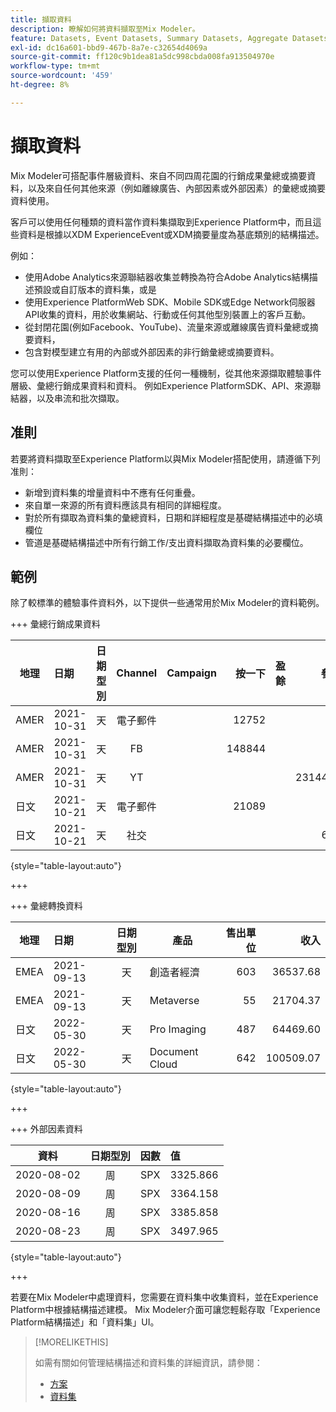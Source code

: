 ```yaml
---
title: 擷取資料
description: 瞭解如何將資料擷取至Mix Modeler。
feature: Datasets, Event Datasets, Summary Datasets, Aggregate Datasets
exl-id: dc16a601-bbd9-467b-8a7e-c32654d4069a
source-git-commit: ff120c9b1dea81a5dc998cbda008fa913504970e
workflow-type: tm+mt
source-wordcount: '459'
ht-degree: 8%

---
```


# 擷取資料

Mix Modeler可搭配事件層級資料、來自不同四周花園的行銷成果彙總或摘要資料，以及來自任何其他來源（例如離線廣告、內部因素或外部因素）的彙總或摘要資料使用。

客戶可以使用任何種類的資料當作資料集擷取到Experience Platform中，而且這些資料是根據以XDM ExperienceEvent或XDM摘要量度為基底類別的結構描述。

例如：

* 使用Adobe Analytics來源聯結器收集並轉換為符合Adobe Analytics結構描述預設或自訂版本的資料集，或是
* 使用Experience PlatformWeb SDK、Mobile SDK或Edge Network伺服器API收集的資料，用於收集網站、行動或任何其他型別裝置上的客戶互動。
* 從封閉花園(例如Facebook、YouTube)、流量來源或離線廣告資料彙總或摘要資料，
* 包含對模型建立有用的內部或外部因素的非行銷彙總或摘要資料。

您可以使用Experience Platform支援的任何一種機制，從其他來源擷取體驗事件層級、彙總行銷成果資料和資料。 例如Experience PlatformSDK、API、來源聯結器，以及串流和批次擷取。


## 准則

若要將資料擷取至Experience Platform以與Mix Modeler搭配使用，請遵循下列准則：

* 新增到資料集的增量資料中不應有任何重疊。
* 來自單一來源的所有資料應該具有相同的詳細程度。
* 對於所有擷取為資料集的彙總資料，日期和詳細程度是基礎結構描述中的必填欄位
* 管道是基礎結構描述中所有行銷工作/支出資料擷取為資料集的必要欄位。


## 範例

除了較標準的體驗事件資料外，以下提供一些通常用於Mix Modeler的資料範例。

+++ 彙總行銷成果資料

| 地理 | 日期 | 日期型別 | Channel | Campaign | 按一下 | 盈餘 | 參與 | 曝光 | 開啟 | 已擁有 | 已傳送 |
|---|:--|---|:---:|---|--:|---|--:|---|---|---|--:|
| AMER | 2021-10-31 | 天 | 電子郵件 | | 12752 | | | | | | 1132945 |
| AMER | 2021-10-31 | 天 | FB | | 148844 | | | | | | |
| AMER | 2021-10-31 | 天 | YT | | | | 2314452 | | | | |
| 日文 | 2021-10-21 | 天 | 電子郵件 | | 21089 | | | | | | 3283626 |
| 日文 | 2021-10-21 | 天 | 社交 | | | | 621 | | | | |

{style="table-layout:auto"}

+++

+++ 彙總轉換資料

| 地理 | 日期 | 日期型別 | 產品 | 售出單位 | 收入 |
|---|:---|:---:|---|--:|--:|
| EMEA | 2021-09-13 | 天 | 創造者經濟 | 603 | 36537.68 |
| EMEA | 2021-09-13 | 天 | Metaverse | 55 | 21704.37 |
| 日文 | 2022-05-30 | 天 | Pro Imaging | 487 | 64469.60 |
| 日文 | 2022-05-30 | 天 | Document Cloud | 642 | 100509.07 |

{style="table-layout:auto"}

+++

+++ 外部因素資料

| 資料 | 日期型別 | 因數 | 值 |
|---|:---:|:---:|:---|
| 2020-08-02 | 周 | SPX | 3325.866 |
| 2020-08-09 | 周 | SPX | 3364.158 |
| 2020-08-16 | 周 | SPX | 3385.858 |
| 2020-08-23 | 周 | SPX | 3497.965 |

{style="table-layout:auto"}

+++

若要在Mix Modeler中處理資料，您需要在資料集中收集資料，並在Experience Platform中根據結構描述建模。 Mix Modeler介面可讓您輕鬆存取「Experience Platform結構描述」和「資料集」UI。


>[!MORELIKETHIS]
>
>如需有關如何管理結構描述和資料集的詳細資訊，請參閱：
>
>* [方案](schemas.md)
>* [資料集](datasets.md)
